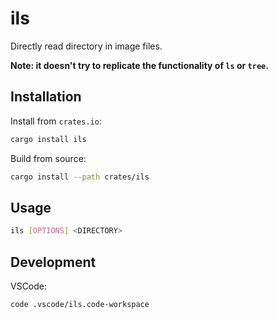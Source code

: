 # ils

Directly read directory in image files.

**Note: it doesn't try to replicate the functionality of `ls` or `tree`.**

## Installation

Install from `crates.io`:

```bash
cargo install ils
```

Build from source:

```bash
cargo install --path crates/ils
```

## Usage

```bash
ils [OPTIONS] <DIRECTORY>
```

## Development

VSCode:

```bash
code .vscode/ils.code-workspace
```
